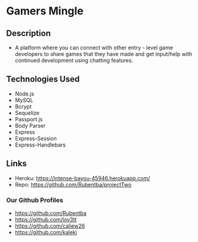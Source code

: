 # Gamers Mingle

## Description
- A platform where you can connect with other entry - level game developers to share games that they have made and get input/help with continued development using chatting features.

## Technologies Used
- Node.js
- MySQL
- Bcrypt
- Sequelize
- Passport.js
- Body Parser
- Express
- Express-Session
- Express-Handlebars

## Links
- Heroku: https://intense-bayou-45946.herokuapp.com/
- Repo: https://github.com/Rubentba/projectTwo
### Our Github Profiles
- https://github.com/Rubentba
- https://github.com/lov3tt
- https://github.com/caliew26
- https://github.com/kaleki